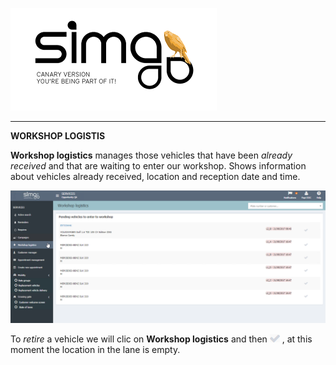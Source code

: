 ![sima2](images/es-ES_simacanaryversionbn.png)  
  
---   
  
**WORKSHOP LOGISTIS** 

**Workshop logistics** manages those vehicles that have been _already received_ and that are waiting to enter our workshop.   Shows information about vehicles already received, location and reception date and time.
  

![](Images/en-EN_Opportunity_Logistics.png)

  
To _retire_ a vehicle we will clic on **Workshop logistics** and then ![](Images/es-ES_Opportunity_Logistics_EnterVehicle.png) , at this moment the location in the lane is empty.
  



  
